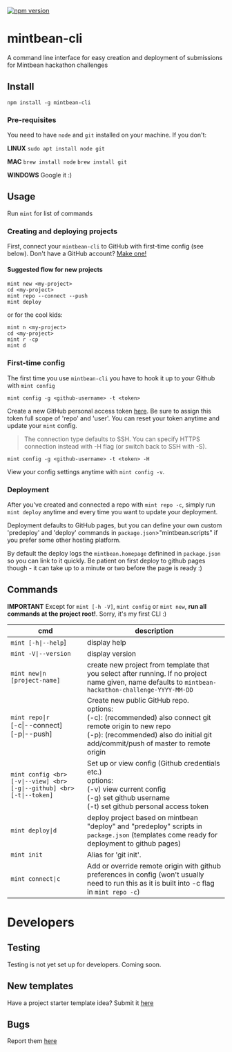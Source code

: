[![npm version](https://badge.fury.io/js/mintbean-cli.svg)](https://badge.fury.io/js/mintbean-cli)

# mintbean-cli

A command line interface for easy creation and deployment of submissions for Mintbean hackathon challenges

## Install

`npm install -g mintbean-cli`

### Pre-requisites
You need to have `node` and `git` installed on your machine. If you don't:

**LINUX**  `sudo apt install node git`

**MAC**  `brew install node`  `brew install git`

**WINDOWS** Google it :)

## Usage
Run `mint` for list of commands

### Creating and deploying projects
First, connect your `mintbean-cli` to GitHub with first-time config (see below). Don't have a GitHub account? [Make one!](https://github.com/join)

#### Suggested flow for new projects

```shell
mint new <my-project>
cd <my-project>
mint repo --connect --push
mint deploy
```

or for the cool kids:

```shell
mint n <my-project>
cd <my-project>
mint r -cp
mint d
```
### First-time config
The first time you use `mintbean-cli` you have to hook it up to your Github with `mint config`

```
mint config -g <github-username> -t <token>
```
Create a new GitHub personal access token [here](https://github.com/settings/tokens). Be sure to assign this token full scope of 'repo' and 'user'. You can reset your token anytime and update your `mint` config.

> The connection type defaults to SSH. You can specify HTTPS connection instead with -H flag (or switch back to SSH with -S).

```
mint config -g <github-username> -t <token> -H
```

View your config settings anytime with `mint config -v`.

### Deployment
After you've created and connected a repo with `mint repo -c`, simply run `mint deploy` anytime and every time you want to update your deployment.

Deployment defaults to GitHub pages, but you can define your own custom 'predeploy' and 'deploy' commands in `package.json`>"mintbean.scripts" if you prefer some other hosting platform.

By default the deploy logs the `mintbean.homepage` definined in `package.json` so you can link to it quickly. Be patient on first deploy to github pages though - it can take up to a minute or two before the page is ready :)

## Commands
**IMPORTANT** Except for `mint [-h -V]`, `mint config` or `mint new`, **run all commands at the project root!**. Sorry, it's my first CLI :)

| cmd                              | description                                                                                       |
| -------------------------------- | ------------------------------------------------------------------------------------------------- |
|`mint [-h\|--help`]          | display help             |
| `mint -V\|--version`         | display version             |
| `mint new\|n [project-name]` | create new project from template that you select after running. If no project name given, name defaults to `mintbean-hackathon-challenge-YYYY-MM-DD` |
| `mint repo\|r` <br> [-c\|--connect]<br>  [-p\|--push]         | Create new public GitHub repo. <br> options: <br>(-c): (recommended) also connect git remote origin to new repo <br> (-p): (recommended) also do initial git add/commit/push of master to remote origin |
| `mint config <br>  [-v\|--view] <br>  [-g\|--github] <br>  [-t\|--token]`       | Set up or view config (Github credentials etc.)   <br>   options: <br> (-v) view current config<br>(-g) set github username <br>(-t) set github personal access token              |
| `mint deploy\|d`                    | deploy project based on mintbean "deploy" and "predeploy"  scripts in `package.json` (templates come ready for deployment to github pages)     |
| `mint init`              | Alias for 'git init'.                      |
| `mint connect\|c`              | Add or override remote origin with github preferences in config (won't usually need to run this as it is built into -c flag in `mint repo -c`)        |


# Developers

## Testing
Testing is not yet set up for developers. Coming soon.

## New templates
Have a project starter template idea? Submit it [here](https://github.com/clairefro/mintbean-cli/issues/new?assignees=&labels=template&template=template-proposal.md&title=Template+proposal%3A+)

## Bugs
Report them [here](https://github.com/clairefro/mintbean-cli/issues/new?assignees=&labels=&template=bug_report.md&title=)
